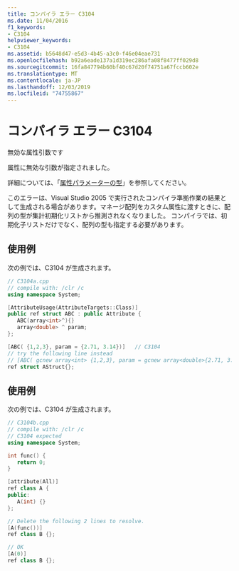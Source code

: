 ```yaml
---
title: コンパイラ エラー C3104
ms.date: 11/04/2016
f1_keywords:
- C3104
helpviewer_keywords:
- C3104
ms.assetid: b5648d47-e5d3-4b45-a3c0-f46e04eae731
ms.openlocfilehash: b92a6eade137a1d319ec286afa08f8477ff029d8
ms.sourcegitcommit: 16fa847794b60bf40c67d20f74751a67fccb602e
ms.translationtype: MT
ms.contentlocale: ja-JP
ms.lasthandoff: 12/03/2019
ms.locfileid: "74755867"
---
```

# <a name="compiler-error-c3104"></a>コンパイラ エラー C3104

無効な属性引数です

属性に無効な引数が指定されました。

詳細については、「[属性パラメーターの型](../../extensions/attribute-parameter-types-cpp-component-extensions.md)」を参照してください。

このエラーは、Visual Studio 2005 で実行されたコンパイラ準拠作業の結果として生成される場合があります。マネージ配列をカスタム属性に渡すときに、配列の型が集計初期化リストから推測されなくなりました。 コンパイラでは、初期化子リストだけでなく、配列の型も指定する必要があります。

## <a name="example"></a>使用例

次の例では、C3104 が生成されます。

```cpp
// C3104a.cpp
// compile with: /clr /c
using namespace System;

[AttributeUsage(AttributeTargets::Class)]
public ref struct ABC : public Attribute {
   ABC(array<int>^){}
   array<double> ^ param;
};

[ABC( {1,2,3}, param = {2.71, 3.14})]   // C3104
// try the following line instead
// [ABC( gcnew array<int> {1,2,3}, param = gcnew array<double>{2.71, 3.14})]
ref struct AStruct{};
```

## <a name="example"></a>使用例

次の例では、C3104 が生成されます。

```cpp
// C3104b.cpp
// compile with: /clr /c
// C3104 expected
using namespace System;

int func() {
   return 0;
}

[attribute(All)]
ref class A {
public:
   A(int) {}
};

// Delete the following 2 lines to resolve.
[A(func())]
ref class B {};

// OK
[A(0)]
ref class B {};
```
